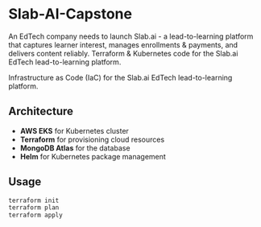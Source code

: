 # Slab-AI-Capstone
An EdTech company needs to launch Slab.ai - a lead-to-learning platform that captures learner interest, manages enrollments &amp; payments, and delivers content reliably. Terraform &amp; Kubernetes code for the Slab.ai EdTech lead-to-learning platform.

Infrastructure as Code (IaC) for the Slab.ai EdTech lead-to-learning platform.

## Architecture
- **AWS EKS** for Kubernetes cluster
- **Terraform** for provisioning cloud resources
- **MongoDB Atlas** for the database
- **Helm** for Kubernetes package management

## Usage
```bash
terraform init
terraform plan
terraform apply
```

